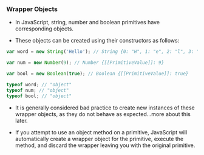### Wrapper Objects
* In JavaScript, string, number and boolean primitives have corresponding objects.
  
* These objects can be created using their constructors as follows:
  
```javascript
var word = new String('Hello'); // String {0: "H", 1: "e", 2: "l", 3: "l", 4: "o", length: 5, [[PrimitiveValue]]: "Hello"}

var num = new Number(9); // Number {[[PrimitiveValue]]: 9}

var bool = new Boolean(true); // Boolean {[[PrimitiveValue]]: true}

typeof word; // "object"
typeof num; // "object"
typeof bool; // "object"
```
  
* It is generally considered bad practice to create new instances of these wrapper objects, as they do not behave as expected...more about this later.
  
* If you attempt to use an object method on a primitive, JavaScript will automatically create a wrapper object for the primitive, execute the method, and discard the wrapper leaving you with the original primitive.
